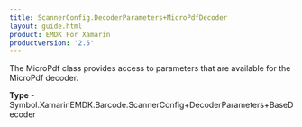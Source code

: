 ```yaml
---
title: ScannerConfig.DecoderParameters+MicroPdfDecoder
layout: guide.html
product: EMDK For Xamarin 
productversion: '2.5' 
---
```

The MicroPdf class provides access to parameters that are available for the MicroPdf decoder.

**Type** - Symbol.XamarinEMDK.Barcode.ScannerConfig+DecoderParameters+BaseDecoder

